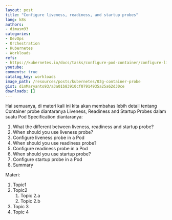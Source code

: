```yaml
---
layout: post
title: "Configure liveness, readiness, and startup probes"
lang: k8s
authors:
- dimasm93
categories:
- DevOps
- Orchestration
- Kubernetes
- Workloads
refs: 
- https://kubernetes.io/docs/tasks/configure-pod-container/configure-liveness-readiness-startup-probes/
youtube: 
comments: true
catalog_key: workloads
image_path: /resources/posts/kubernetes/03g-container-probe
gist: dimMaryanto93/a3a01b83910cf07914935a25a62d30ce
downloads: []
---
```


Hai semuanya, di materi kali ini kita akan membahas lebih detail tentang Container probe diantaranya Liveness, Readiness and Startup Probes dalam suatu Pod Specification diantaranya:

1. What the different between liveness, readiness and startup probe?
2. When should you use liveness probe?
3. Configure liveness probe in a Pod
4. When should you use readiness probe?
5. Configure readiness probe in a Pod
6. When should you use startup probe?
7. Configure startup probe in a Pod
8. Summary

<!--more-->

Materi: 

1. Topic1
2. Topic2
    1. Topic 2.a
    2. Topic 2.b
3. Topic 3
4. Topic 4